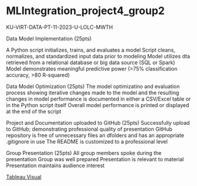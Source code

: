 # MLIntegration_project4_group2
KU-VIRT-DATA-PT-11-2023-U-LOLC-MWTH

Data Model Implementation (25pts)

  A Python script initializes, trains, and evaluates a model
  Script cleans, normalizes, and standardized input data prior to modeling
  Model utilizes dta retrieved from a relational database or big data source (SQL or Spark)
  Model demonstrates meaningful predictive power (>75% classification accuracy, >80 R-squared)

Data Model Optimization (25pts)
  The model optimizatino and evaluation process showing iterative changes made to the model and the resulting changes in model performance is documented in either a CSV/Excel table or in the Python script itself
  Overall model performance is printed or displayed at the end of the script

Project and Documentation uploaded to GitHub (25pts)
  Successfully upload to GitHub; demonstrating professional quality of presentation
  GitHub repository is free of unnecessary files an dfolders and has an appropriate .gitignore in use
  The README is customized to a professional level

Group Presentation (25pts)
  All group members spoke during the presentation
  Group was well prepared
  Presentation is relevant to material
  Presentation maintains audience interest

[Tableau Visual](https://public.tableau.com/app/profile/hilari.waters/viz/Project4_Viz/AvgPricebyZip
)
  
